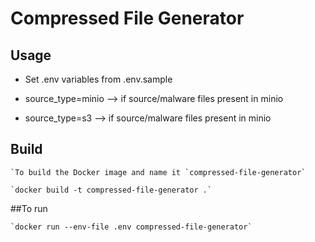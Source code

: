 # Compressed File Generator

## Usage
* Set .env variables from .env.sample

* source_type=minio --> if source/malware files present in minio

* source_type=s3 --> if source/malware files present in minio

## Build

    `To build the Docker image and name it `compressed-file-generator` 

    `docker build -t compressed-file-generator .`


##To run

    `docker run --env-file .env compressed-file-generator`

